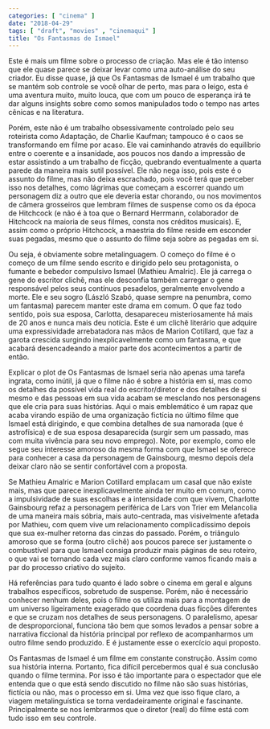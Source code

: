 ```yaml
---
categories: [ "cinema" ]
date: "2018-04-29"
tags: [ "draft", "movies" , "cinemaqui" ]
title: "Os Fantasmas de Ismael"
---
```

Este é mais um filme sobre o processo de criação. Mas ele é tão
intenso que ele quase parece se deixar levar como uma auto-análise do seu
criador. Eu disse quase, já que Os Fantasmas de Ismael é um trabalho
que se mantém sob controle se você olhar de perto, mas para o leigo,
esta é uma aventura muito, muito louca, que com um pouco de esperança
irá te dar alguns insights sobre como somos manipulados todo o tempo
nas artes cênicas e na literatura.

Porém, este não é um trabalho obsessivamente controlado pelo seu
roteirista como Adaptação, de Charlie Kaufman; tampouco é o caos
se transformando em filme por acaso. Ele vai caminhando através do
equilíbrio entre o coerente e a insanidade, aos poucos nos dando a
impressão de estar assistindo a um trabalho de ficção, quebrando
eventualmente a quarta parede da maneira mais sutil possível. Ele não
nega isso, pois este é o assunto do filme, mas não deixa escrachado,
pois você terá que perceber isso nos detalhes, como lágrimas que
começam a escorrer quando um personagem diz a outro que ele deveria
estar chorando, ou nos movimentos de câmera grosseiros que lembram
filmes de suspense como os da época de Hitchcock (e não é à toa que
o Bernard Herrmann, colaborador de Hitchcock na maioria de seus filmes,
consta nos créditos musicais). E, assim como o próprio Hitchcock, a
maestria do filme reside em esconder suas pegadas, mesmo que o assunto
do filme seja sobre as pegadas em si.

Ou seja, é obviamente sobre metalinguagem. O começo do filme é o
começo de um filme sendo escrito e dirigido pelo seu protagonista, o
fumante e bebedor compulsivo Ismael (Mathieu Amalric). Ele já carrega
o gene do escritor clichê, mas ele desconfia também carregar o gene
responsável pelos seus contínuos pesadelos, geralmente envolvendo
a morte. Ele e seu sogro (László Szabó, quase sempre na penumbra,
como um fantasma) parecem manter este drama em comum. O que faz todo
sentido, pois sua esposa, Carlotta, desapareceu misteriosamente há mais
de 20 anos e nunca mais deu notícia. Este é um clichê literário que
adquire uma expressividade arrebatadora nas mãos de Marion Cotillard,
que faz a garota crescida surgindo inexplicavelmente como um fantasma,
e que acabará desencadeando a maior parte dos acontecimentos a partir
de então.

Explicar o plot de Os Fantasmas de Ismael seria não apenas uma tarefa
ingrata, como inútil, já que o filme não é sobre a história em si,
mas como os detalhes da possível vida real do escritor/diretor e dos
detalhes de si mesmo e das pessoas em sua vida acabam se mesclando nos
personagens que ele cria para suas histórias. Aqui o mais emblemático
é um rapaz que acaba virando espião de uma organização fictícia
no último filme que Ismael está dirigindo, e que combina detalhes de
sua namorada (que é astrofísica) e de sua esposa desaparecida (surgir
sem um passado, mas com muita vivência para seu novo emprego). Note,
por exemplo, como ele segue seu interesse amoroso da mesma forma com que
Ismael se oferece para conhecer a casa da personagem de Gainsbourg, mesmo
depois dela deixar claro não se sentir confortável com a proposta.

Se Mathieu Amalric e Marion Cotillard emplacam um casal que não existe
mais, mas que parece inexplicavelmente ainda ter muito em comum, como a
impulsividade de suas escolhas e a intensidade com que vivem, Charlotte
Gainsbourg refaz a personagem periférica de Lars von Trier em Melancolia
de uma maneira mais sóbria, mais auto-centrada, mas visivelmente afetada
por Mathieu, com quem vive um relacionamento complicadíssimo depois
que sua ex-mulher retorna das cinzas do passado. Porém, o triângulo
amoroso que se forma (outro clichê) aos poucos parece ser justamente
o combustível para que Ismael consiga produzir mais páginas de seu
roteiro, o que vai se tornando cada vez mais claro conforme vamos ficando
mais a par do processo criativo do sujeito.

Há referências para tudo quanto é lado sobre o cinema em geral e alguns
trabalhos específicos, sobretudo de suspense. Porém, não é necessário
conhecer nenhum deles, pois o filme os utiliza mais para a montagem de um
universo ligeiramente exagerado que coordena duas ficções diferentes
e que se cruzam nos detalhes de seus personagens. O paralelismo, apesar
de desproporcional, funciona tão bem que somos levados a pensar sobre a
narrativa ficcional da história principal por reflexo de acompanharmos
um outro filme sendo produzido. E é justamente esse o exercício aqui
proposto.

Os Fantasmas de Ismael é um filme em constante construção. Assim como
sua história interna. Portanto, fica difícil percebermos qual é sua
conclusão quando o filme termina. Por isso é tão importante para o
espectador que ele entenda que o que está sendo discutido no filme não
são suas histórias, fictícia ou não, mas o processo em si. Uma vez
que isso fique claro, a viagem metalinguística se torna verdadeiramente
original e fascinante. Principalmente se nos lembrarmos que o diretor
(real) do filme está com tudo isso em seu controle.
